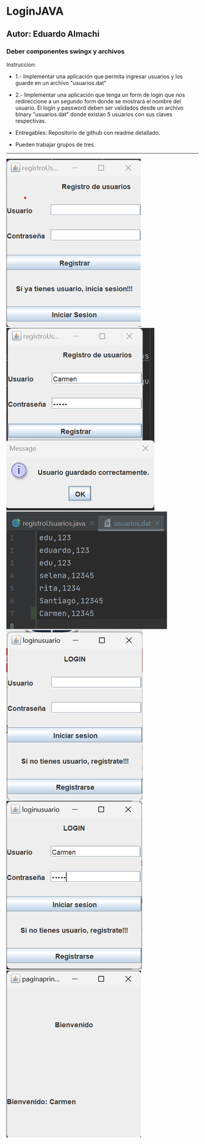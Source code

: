 # LoginJAVA
## Autor: Eduardo Almachi
### Deber componentes swingx y archivos
Instruccion: 
- 1.- Implementar una aplicación que permita ingresar usuarios y los guarde en un archivo "usuarios.dat"

- 2.- Implementar una aplicación que tenga un form de login que nos redireccione a un segundo form donde se mostrará el nombre del usuario. El login y password deben ser validados desde un archivo binary "usuarios.dat" donde existan 5 usuarios con sus claves respectivas.

- Entregables: Repositorio de github con readme detallado.

- Pueden trabajar grupos de tres.
---

![](img/1.png)
![](img/2.png)
![](img/3.png)
![img.png](img/img.png)
![img.png](img/img2.png)
![img.png](img/img3.png)